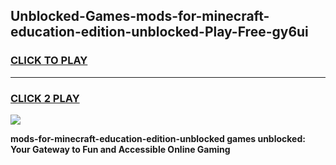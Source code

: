
## Unblocked-Games-mods-for-minecraft-education-edition-unblocked-Play-Free-gy6ui
<h3>
<a href="https://premium76.site?title=mods-for-minecraft-education-edition-unblocked&ref=23A">CLICK TO PLAY</a></h3>
<hr>

<h3>
<a href="https://premium76.site?title=mods-for-minecraft-education-edition-unblocked&ref=23A">CLICK 2 PLAY</a>
  
</h3>

<a href="https://premium76.site?title=mods-for-minecraft-education-edition-unblocked&ref=23A"><img src="https://clearcache.store/games.png"></a>


**mods-for-minecraft-education-edition-unblocked games unblocked: Your Gateway to Fun and Accessible Online Gaming**
